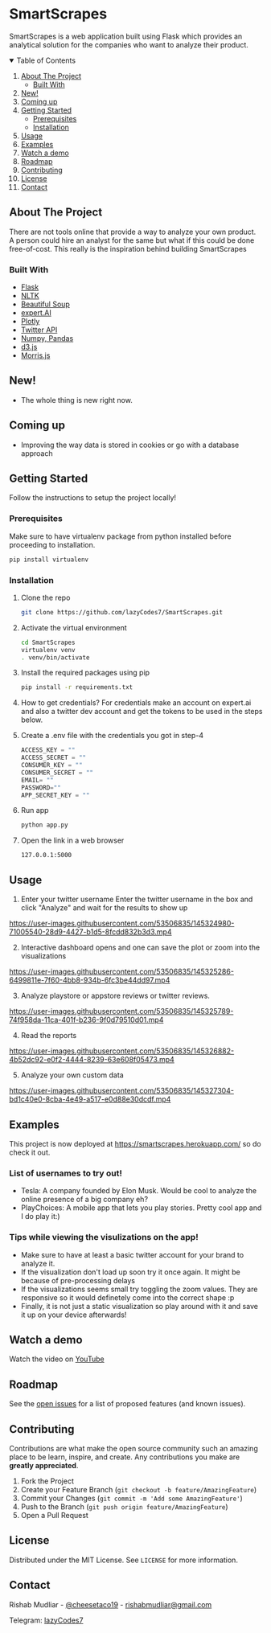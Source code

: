 # SmartScrapes
SmartScrapes is a web application built using Flask which provides an analytical solution for the companies who want to analyze their product.

<!-- TABLE OF CONTENTS -->
<details open="open">
  <summary>Table of Contents</summary>
  <ol>
    <li>
      <a href="#about-the-project">About The Project</a>
      <ul>
        <li><a href="#built-with">Built With</a></li>
      </ul>
    </li>
    <li><a href="#new">New!</a></li>
    <li><a href="#coming-up">Coming up</a></li>
    <li>
      <a href="#getting-started">Getting Started</a>
      <ul>
        <li><a href="#prerequisites">Prerequisites</a></li>
        <li><a href="#installation">Installation</a></li>
      </ul>
    </li>
    <li><a href="#usage">Usage</a></li>
    <li><a href="#examples">Examples</a></li>
    <li><a href="#watch-a-demo">Watch a demo</a>
    <li><a href="#roadmap">Roadmap</a></li>
    <li><a href="#contributing">Contributing</a></li>
    <li><a href="#license">License</a></li>
    <li><a href="#contact">Contact</a></li>
   
  </ol>
</details>



<!-- ABOUT THE PROJECT -->
## About The Project
There are not tools online that provide a way to analyze your own product. A person could hire an analyst for the same but what if this could be done free-of-cost. This really is the inspiration behind building SmartScrapes

### Built With

* [Flask](https://flask.palletsprojects.com/en/2.0.x/)
* [NLTK](https://www.nltk.org/)
* [Beautiful Soup](https://beautiful-soup-4.readthedocs.io/en/latest/)
* [expert.AI](https://www.expert.ai/)
* [Plotly](https://plotly.com/)
* [Twitter API](https://developer.twitter.com/en/docs/twitter-api)
* [Numpy, Pandas](https://pandas.pydata.org/)
* [d3.js](https://d3js.org/)
* [Morris.js](https://morrisjs.github.io/morris.js/)


## New!
- The whole thing is new right now.

## Coming up
- Improving the way data is stored in cookies or go with a database approach

<!-- GETTING STARTED -->
## Getting Started

Follow the instructions to setup the project locally!

### Prerequisites

Make sure to have virtualenv package from python installed before proceeding to installation.
  ```sh
  pip install virtualenv
  ```

### Installation

1. Clone the repo
   ```sh
   git clone https://github.com/lazyCodes7/SmartScrapes.git
   ```
2. Activate the virtual environment
   ```sh
   cd SmartScrapes
   virtualenv venv
   . venv/bin/activate
   ```
3. Install the required packages using pip
   ```sh
   pip install -r requirements.txt
   ```
4. How to get credentials?
For credentials make an account on expert.ai and also a twitter dev account and get the tokens to be used in the steps below.

5. Create a .env file with the credentials you got in step-4
    ```python
    ACCESS_KEY = ""
    ACCESS_SECRET = ""
    CONSUMER_KEY = ""
    CONSUMER_SECRET = ""
    EMAIL= ""
    PASSWORD=""
    APP_SECRET_KEY = ""
   ```
6. Run app
    ```sh
    python app.py
    ```
7. Open the link in a web browser
    ```
    127.0.0.1:5000
    ```
<!-- USAGE EXAMPLES -->
## Usage
1. Enter your twitter username
Enter the twitter username in the box and click "Analyze" and wait for the results to show up

https://user-images.githubusercontent.com/53506835/145324980-71005540-28d9-4427-b1d5-8fcdd832b3d3.mp4

2. Interactive dashboard opens and one can save the plot or zoom into the visualizations 

https://user-images.githubusercontent.com/53506835/145325286-6499811e-7f60-4bb8-934b-6fc3be44dd97.mp4



3. Analyze playstore or appstore reviews or twitter reviews.

https://user-images.githubusercontent.com/53506835/145325789-74f958da-11ca-401f-b236-9f0d79510d01.mp4


4. Read the reports

https://user-images.githubusercontent.com/53506835/145326882-4b52dc92-e0f2-4444-8239-63e608f05473.mp4


5. Analyze your own custom data

https://user-images.githubusercontent.com/53506835/145327304-bd1c40e0-8cba-4e49-a517-e0d88e30dcdf.mp4

## Examples
This project is now deployed at https://smartscrapes.herokuapp.com/ so do check it out.

### List of usernames to try out!
- Tesla: A company founded by Elon Musk. Would be cool to analyze the online presence of a big company eh?
- PlayChoices: A mobile app that lets you play stories. Pretty cool app and I do play it:)

### Tips while viewing the visulizations on the app!
- Make sure to have at least a basic twitter account for your brand to analyze it.
- If the visualization don't load up soon try it once again. It might be because of pre-processing delays
- If the visualizations seems small try toggling the zoom values. They are responsive so it would definetely come into the correct shape :p
- Finally, it is not just a static visualization so play around with it and save it up on your device afterwards!

## Watch a demo
Watch the video on [YouTube](https://www.youtube.com/watch?v=hSt625W2pcc)

<!-- ROADMAP -->
## Roadmap

See the [open issues](https://github.com/lazyCodes7/Smartscrapes/issues) for a list of proposed features (and known issues).



<!-- CONTRIBUTING -->
## Contributing

Contributions are what make the open source community such an amazing place to be learn, inspire, and create. Any contributions you make are **greatly appreciated**.

1. Fork the Project
2. Create your Feature Branch (`git checkout -b feature/AmazingFeature`)
3. Commit your Changes (`git commit -m 'Add some AmazingFeature'`)
4. Push to the Branch (`git push origin feature/AmazingFeature`)
5. Open a Pull Request



<!-- LICENSE -->
## License

Distributed under the MIT License. See `LICENSE` for more information.



<!-- CONTACT -->
## Contact

Rishab Mudliar - [@cheesetaco19](https://twitter.com/cheesetaco19) - rishabmudliar@gmail.com

Telegram: [lazyCodes7](https://t.me/lazyCodes7)

